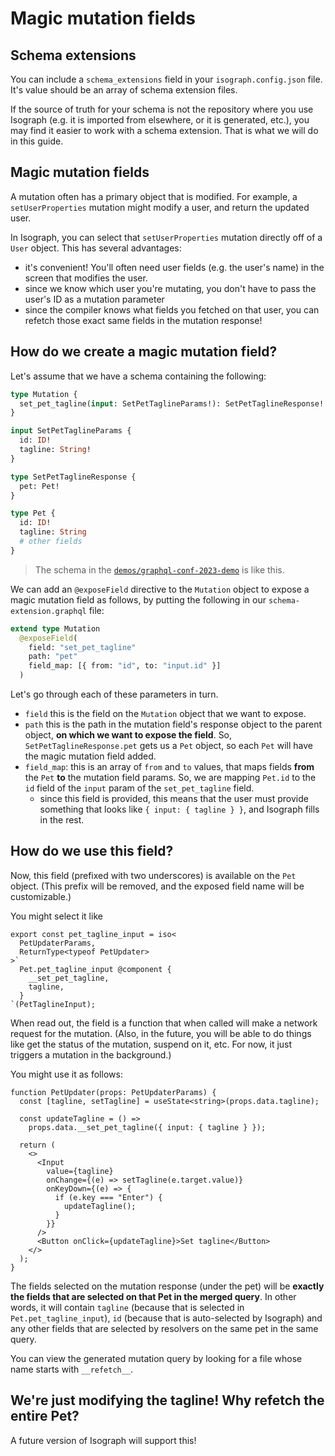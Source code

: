 # Magic mutation fields

## Schema extensions

You can include a `schema_extensions` field in your `isograph.config.json` file. It's value should be an array of schema extension files.

If the source of truth for your schema is not the repository where you use Isograph (e.g. it is imported from elsewhere, or it is generated, etc.), you may find it easier to work with a schema extension. That is what we will do in this guide.

## Magic mutation fields

A mutation often has a primary object that is modified. For example, a `setUserProperties` mutation might modify a user, and return the updated user.

In Isograph, you can select that `setUserProperties` mutation directly off of a `User` object. This has several advantages:

- it's convenient! You'll often need user fields (e.g. the user's name) in the screen that modifies the user.
- since we know which user you're mutating, you don't have to pass the user's ID as a mutation parameter
- since the compiler knows what fields you fetched on that user, you can refetch those exact same fields in the mutation response!

## How do we create a magic mutation field?

Let's assume that we have a schema containing the following:

```graphql
type Mutation {
  set_pet_tagline(input: SetPetTaglineParams!): SetPetTaglineResponse!
}

input SetPetTaglineParams {
  id: ID!
  tagline: String!
}

type SetPetTaglineResponse {
  pet: Pet!
}

type Pet {
  id: ID!
  tagline: String
  # other fields
}
```

> The schema in the [`demos/graphql-conf-2023-demo`](https://github.com/isographlabs/isograph/tree/main/demos/graphql-conf-2023-demo) is like this.

We can add an `@exposeField` directive to the `Mutation` object to expose a magic mutation field as follows, by putting the following in our `schema-extension.graphql` file:

```graphql
extend type Mutation
  @exposeField(
    field: "set_pet_tagline"
    path: "pet"
    field_map: [{ from: "id", to: "input.id" }]
  )
```

Let's go through each of these parameters in turn.

- `field` this is the field on the `Mutation` object that we want to expose.
- `path` this is the path in the mutation field's response object to the parent object, **on which we want to expose the field**. So, `SetPetTaglineResponse.pet` gets us a `Pet` object, so each `Pet` will have the magic mutation field added.
- `field_map`: this is an array of `from` and `to` values, that maps fields **from** the `Pet` **to** the mutation field params. So, we are mapping `Pet.id` to the `id` field of the `input` param of the `set_pet_tagline` field.
  - since this field is provided, this means that the user must provide something that looks like `{ input: { tagline } }`, and Isograph fills in the rest.

## How do we use this field?

Now, this field (prefixed with two underscores) is available on the `Pet` object. (This prefix will be removed, and the exposed field name will be customizable.)

You might select it like

```tsx
export const pet_tagline_input = iso<
  PetUpdaterParams,
  ReturnType<typeof PetUpdater>
>`
  Pet.pet_tagline_input @component {
    __set_pet_tagline,
    tagline,
  }
`(PetTaglineInput);
```

When read out, the field is a function that when called will make a network request for the mutation. (Also, in the future, you will be able to do things like get the status of the mutation, suspend on it, etc. For now, it just triggers a mutation in the background.)

You might use it as follows:

```tsx
function PetUpdater(props: PetUpdaterParams) {
  const [tagline, setTagline] = useState<string>(props.data.tagline);

  const updateTagline = () =>
    props.data.__set_pet_tagline({ input: { tagline } });

  return (
    <>
      <Input
        value={tagline}
        onChange={(e) => setTagline(e.target.value)}
        onKeyDown={(e) => {
          if (e.key === "Enter") {
            updateTagline();
          }
        }}
      />
      <Button onClick={updateTagline}>Set tagline</Button>
    </>
  );
}
```

The fields selected on the mutation response (under the pet) will be **exactly the fields that are selected on that Pet in the merged query**. In other words, it will contain `tagline` (because that is selected in `Pet.pet_tagline_input`), `id` (because that is auto-selected by Isograph) and any other fields that are selected by resolvers on the same pet in the same query.

You can view the generated mutation query by looking for a file whose name starts with `__refetch__`.

## We're just modifying the tagline! Why refetch the entire Pet?

A future version of Isograph will support this!
